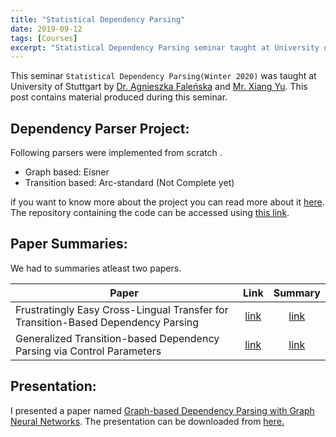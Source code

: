 ```yaml
---
title: "Statistical Dependency Parsing"
date: 2019-09-12
tags: [Courses]
excerpt: "Statistical Dependency Parsing seminar taught at University of Stuttgart."
---
```


This seminar `Statistical Dependency Parsing(Winter 2020)` was taught at University of Stuttgart by [Dr. Agnieszka Faleńska](https://www.ims.uni-stuttgart.de/en/institute/team/Falenska/) and [Mr. Xiang Yu](https://www.ims.uni-stuttgart.de/en/institute/team/Yu-00010/). This post contains material produced during this seminar.

## Dependency Parser Project: 

Following parsers were implemented from scratch .
* Graph based: Eisner
* Transition based: Arc-standard  (Not Complete yet)

if you want to know more about the project you can read more about it [here](https://Faizan-E-Mustafa.github.io/pdfs/SDP/SDP_Report.pdf). The repository containing the code can be accessed using [this link](https://github.com/Faizan-E-Mustafa/Dependency-Parsing).

## Paper Summaries:

We had to summaries atleast two papers.

| Paper        | Link         | Summary  |
| ------------- |:-------------:| :-----:|
| Frustratingly Easy Cross-Lingual Transfer for Transition-Based Dependency Parsing    | [link](https://www.aclweb.org/anthology/N16-1121.pdf) | [link](https://Faizan-E-Mustafa.github.io/pdfs/SDP/SDP_Summary2.pdf) |
| Generalized Transition-based Dependency Parsing via Control Parameters      | [link](https://www.aclweb.org/anthology/P16-1015/)    |  [link](https://Faizan-E-Mustafa.github.io/pdfs/SDP/SDP_Summary1.pdf) |

## Presentation:

I presented a paper named [Graph-based Dependency Parsing with Graph Neural Networks](https://www.aclweb.org/anthology/P19-1237/). The presentation can be downloaded from [here.](https://Faizan-E-Mustafa.github.io/pdfs/SDP/SDP_Presentation.pptx)



